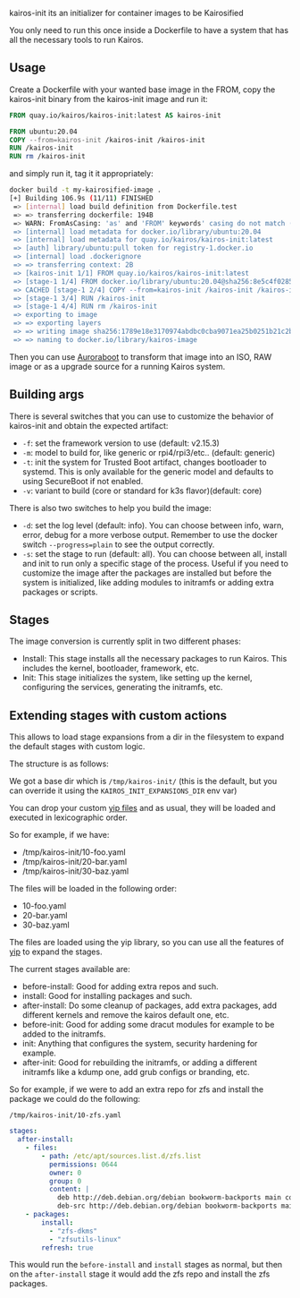 kairos-init its an initializer for container images to be Kairosified

You only need to run this once inside a Dockerfile to have a system that has all the necessary tools to run Kairos.

## Usage


Create a Dockerfile with your wanted base image in the FROM, copy the kairos-init binary from the kairos-init image and run it:
```Dockerfile
FROM quay.io/kairos/kairos-init:latest AS kairos-init

FROM ubuntu:20.04
COPY --from=kairos-init /kairos-init /kairos-init
RUN /kairos-init
RUN rm /kairos-init
```

and simply run it, tag it it appropriately:

```bash
docker build -t my-kairosified-image .
[+] Building 106.9s (11/11) FINISHED                                                     docker:default
 => [internal] load build definition from Dockerfile.test                                          0.0s
 => => transferring dockerfile: 194B                                                               0.0s
 => WARN: FromAsCasing: 'as' and 'FROM' keywords' casing do not match (line 1)                     0.0s
 => [internal] load metadata for docker.io/library/ubuntu:20.04                                    0.8s
 => [internal] load metadata for quay.io/kairos/kairos-init:latest                                           0.0s
 => [auth] library/ubuntu:pull token for registry-1.docker.io                                      0.0s
 => [internal] load .dockerignore                                                                  0.0s
 => => transferring context: 2B                                                                    0.0s
 => [kairos-init 1/1] FROM quay.io/kairos/kairos-init:latest                                                 0.0s
 => [stage-1 1/4] FROM docker.io/library/ubuntu:20.04@sha256:8e5c4f0285ecbb4ead070431d29b576a530d  0.0s
 => CACHED [stage-1 2/4] COPY --from=kairos-init /kairos-init /kairos-init                         0.0s
 => [stage-1 3/4] RUN /kairos-init                                                               102.9s
 => [stage-1 4/4] RUN rm /kairos-init                                                              0.2s
 => exporting to image                                                                             2.9s 
 => => exporting layers                                                                            2.9s 
 => => writing image sha256:1789e18e3170974abdbc0cba9071ea25b0251b21c2bf3eb59ad5ff7319ecb11b       0.0s 
 => => naming to docker.io/library/kairos-image     
```


Then you can use [Auroraboot](https://github.com/kairos-io/auroraboot) to transform that image into an ISO, RAW image or as a upgrade source for a running Kairos system.


## Building args

There is several switches that you can use to customize the behavior of kairos-init and obtain the expected artifact:

 - `-f`: set the framework version to use (default: v2.15.3)
 - `-m`: model to build for, like generic or rpi4/rpi3/etc.. (default: generic)
 - `-t`: init the system for Trusted Boot artifact, changes bootloader to systemd. This is only available for the generic model and defaults to using SecureBoot if not enabled.
 - `-v`: variant to build (core or standard for k3s flavor)(default: core)

There is also two switches to help you build the image:
 - `-d`: set the log level (default: info). You can choose between info, warn, error, debug for a more verbose output. Remember to use the docker switch `--progress=plain` to see the output correctly.
 - `-s`: set the stage to run (default: all). You can choose between all, install and init to run only a specific stage of the process. Useful if you need to customize the image after the packages are installed but before the system is initialized, like adding modules to initramfs or adding extra packages or scripts.


## Stages

The image conversion is currently split in two different phases:
 - Install: This stage installs all the necessary packages to run Kairos. This includes the kernel, bootloader, framework, etc.
 - Init: This stage initializes the system, like setting up the kernel, configuring the services, generating the initramfs, etc.


## Extending stages with custom actions

This allows to load stage expansions from a dir in the filesystem to expand the default stages with custom logic.

The structure is as follows:

We got a base dir which is `/tmp/kairos-init/` (this is the default, but you can override it using the `KAIROS_INIT_EXPANSIONS_DIR` env var)

You can drop your custom [yip files](https://github.com/mudler/yip) and as usual, they will be loaded and executed in lexicographic order.

So for example, if we have:
 - /tmp/kairos-init/10-foo.yaml
 - /tmp/kairos-init/20-bar.yaml
 - /tmp/kairos-init/30-baz.yaml

The files will be loaded in the following order:
 - 10-foo.yaml
 - 20-bar.yaml
 - 30-baz.yaml

The files are loaded using the yip library, so you can use all the features of [yip]((https://github.com/mudler/yip)) to expand the stages.

The current stages available are:
- before-install: Good for adding extra repos and such.
- install: Good for installing packages and such.
- after-install: Do some cleanup of packages, add extra packages, add different kernels and remove the kairos default one, etc.
- before-init: Good for adding some dracut modules for example to be added to the initramfs.
- init: Anything that configures the system, security hardening for example.
- after-init: Good for rebuilding the initramfs, or adding a different initramfs like a kdump one, add grub configs or branding, etc.

So for example, if we were to add an extra repo for zfs and install the package we could do the following:

`/tmp/kairos-init/10-zfs.yaml`
```yaml
stages:
  after-install:
    - files:
        - path: /etc/apt/sources.list.d/zfs.list
          permissions: 0644
          owner: 0
          group: 0
          content: |
            deb http://deb.debian.org/debian bookworm-backports main contrib
            deb-src http://deb.debian.org/debian bookworm-backports main contrib
    - packages:
        install:
          - "zfs-dkms"
          - "zfsutils-linux"
        refresh: true
```

This would run the `before-install` and `install` stages as normal, but then on the `after-install` stage it would add the zfs repo and install the zfs packages.


